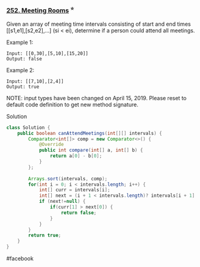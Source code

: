 ### [252. Meeting Rooms](https://leetcode.com/problems/meeting-rooms/) <sup>:star:</sup>


Given an array of meeting time intervals consisting of start and end times [[s1,e1],[s2,e2],...] (si < ei), determine if a person could attend all meetings.

Example 1:
```
Input: [[0,30],[5,10],[15,20]]
Output: false
```
Example 2:
```
Input: [[7,10],[2,4]]
Output: true
```
NOTE: input types have been changed on April 15, 2019. Please reset to default code definition to get new method signature.

Solution

```java
class Solution {
    public boolean canAttendMeetings(int[][] intervals) {
        Comparator<int[]> comp = new Comparator<>() {
            @Override
            public int compare(int[] a, int[] b) {
                return a[0] - b[0];
            }
        };
        
        Arrays.sort(intervals, comp);
        for(int i = 0; i < intervals.length; i++) {
            int[] curr = intervals[i];
            int[] next = (i + 1 < intervals.length)? intervals[i + 1] : null;
            if (next!=null) {
                if(curr[1] > next[0]) {
                    return false;
                }
            }
        }
        return true;
    }
}
```

#facebook